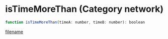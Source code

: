 # isTimeMoreThan (Category network)

```js
function isTimeMoreThan(timeA: number, timeB: number): boolean
```

[filename](isTimeMoreThan_m.md ':include')